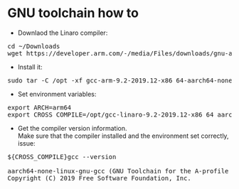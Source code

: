 # GNU toolchain how to

* Downlaod the Linaro compiler:
<pre>
cd ~/Downloads
wget https://developer.arm.com/-/media/Files/downloads/gnu-a/9.2-2019.12/binrel/gcc-arm-9.2-2019.12-x86_64-aarch64-none-linux-gnu.tar.xz?revision=61c3be5d-5175-4db6-9030-b565aae9f766&la=en&hash=0A37024B42028A9616F56A51C2D20755C5EBBCD7
</pre>

* Install it:
<pre>
sudo tar -C /opt -xf gcc-arm-9.2-2019.12-x86_64-aarch64-none-linux-gnu.tar.xz
</pre>

* Set environment variables:
<pre>
export ARCH=arm64
export CROSS_COMPILE=/opt/gcc-linaro-9.2-2019.12-x86_64_aarch64-linux-gnu/bin/aarch64-linux-gnu-
</pre>

* Get the compiler version information.<br>Make sure that the compiler installed and the environment set correctly, issue:
<pre>
${CROSS_COMPILE}gcc --version

aarch64-none-linux-gnu-gcc (GNU Toolchain for the A-profile Architecture 9.2-2019.12 (arm-9.10)) 9.2.1 20191025
Copyright (C) 2019 Free Software Foundation, Inc.
</pre>
